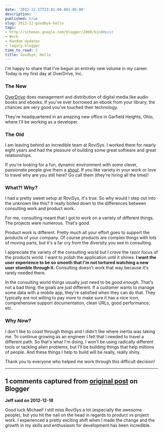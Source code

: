 ```yaml
---
date: '2012-12-17T23:01:00.001-05:00'
description: ''
published: true
slug: 2012-12-goodbye-hello
tags:
- http://schemas.google.com/blogger/2008/kind#post
- Work
- Random Updates
- legacy-blogger
time_to_read: 5
title: Goodbye, Hello
---
```


<p>I'm happy to share that I've begun an entirely new volume in my career. Today is my first day at OverDrive, Inc.</p><h3>The New</h3><p><a href="http://overdrive.com/">OverDrive</a>&nbsp;does management and distribution of digital media like audio books and ebooks. If you've ever borrowed an ebook from your library, the chances are very good you've touched their technology.</p><p>They're headquartered in an amazing new office in Garfield Heights, Ohio, where I'll be working as a developer.</p><h3>The Old</h3><p>I am leaving behind an incredible team at RoviSys. I worked there for nearly eight years and had the pleasure of building some great software and great relationships.</p><p>If you're looking for a fun, dynamic environment with some clever, passionate people give them a <a href="http://www.rovisys.com/Careers/Careers.aspx">shout</a>. If you like variety in your work or love to travel why are you still here? Go call them (they're hiring all the time)!</p><h3>What?! Why?</h3><p>I had a pretty sweet setup at RoviSys, it's true. So why would I step out into the unknown like this? It really boiled down to the differences between consulting work and product work.</p><p>For me, consulting meant that I got to work on a variety of different things. The projects were numerous. That's good.</p><p>Product work is different. Pretty much all your effort goes to support the products of your company. Of course products are complex things with lots of moving parts, but it's a far cry from the diversity you see in consulting.</p><p>I appreciate the variety of the consulting world but I <i>crave </i>the razor focus of the products world. I want to polish the application until it shines.<b> I want the user experience to be so smooth that I'm not tortured watching a new user stumble through it.</b> Consulting doesn't work that way because it's rarely needed there. </p><p>In the consulting world things usually just need to be <i>good enough</i>. That's not a bad thing; the goals are just different. If a customer wants to manage some data with a mobile app, they're satisfied when they can do that. They typically are not willing to pay more to make sure it has a nice icon, comprehensive support documentation, clean URLs, good performance, etc.</p><h3>Why <i>Now</i>?</h3><p>I don't like to coast through things and I didn't like where inertia was taking me. To continue growing as an engineer I felt that I needed to travel a different path. So that's what I'm doing. I won't be using radically different tools or tackling alien problems, but I'll be building things that help millions of people. And these things I help to build will be really, really shiny.</p><p>Thank you to everyone who helped me work through this difficult decision!</p>

---

## 1 comments captured from [original post](https://blog.wassupy.com/2012/12/goodbye-hello.html) on Blogger

**Jeff said on 2012-12-18**

Good luck Michael! I still miss RoviSys a lot (especially the awesome people), but you hit the nail on the head in regards to product vs project work. I experienced a pretty exciting shift when I made the change and the growth in my skills and enthusiasm for development has been incredible.

